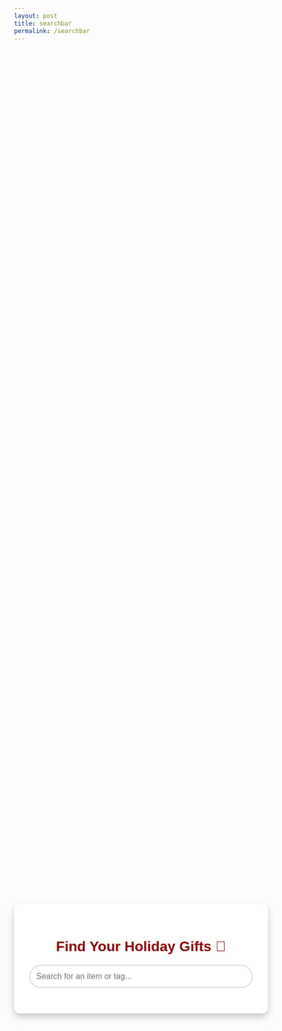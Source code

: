```yaml
---
layout: post
title: searchbar
permalink: /searchbar
---
```

<div style="font-family: Arial, sans-serif; margin: 0; padding: 0;">
    <div class="content">
        <div class="container">
            <h1 class="title" style="color: darkred;">Find Your Holiday Gifts 🎁</h1>
            <div class="search-bar">
                <input 
                    type="text" 
                    id="searchInput" 
                    placeholder="Search for an item or tag..." 
                    oninput="searchItems()"
                />
            </div>
            <div id="results"></div>
        </div>
    </div>
</div>

<style>
    .content {
        display: flex;
        justify-content: center;
        align-items: center;
        height: 90vh;
    }
    .container {
        width: 100%;
        max-width: 600px;
        padding: 30px;
        box-shadow: 0 8px 16px rgba(0, 0, 0, 0.2);
        border-radius: 12px;
        background-color: white;
        text-align: center;
    }
    .title {
        font-size: 28px;
        color: darkred;
        margin-bottom: 20px;
    }
    .search-bar {
        display: flex;
        flex-direction: column;
        align-items: center;
    }
    #searchInput {
        width: 100%;
        padding: 12px;
        border: 2px solid #ddd;
        border-radius: 25px;
        font-size: 16px;
        box-sizing: border-box;
        outline: none;
        transition: border-color 0.3s, box-shadow 0.3s;
    }
    #searchInput:focus {
        border-color: green;
        box-shadow: 0 0 10px rgba(255, 255, 0, 0.5);
    }
    #results {
        margin-top: 20px;
        text-align: left;
        max-height: 300px;
        overflow-y: auto;
    }
    .result {
        margin: 5px 0;
        padding: 10px 15px;
        background: green;
        color: white;
        border-radius: 5px;
        cursor: pointer;
    }
    .result:hover {
        background: darkred;
        transform: translateY(-2px);
    }
</style>

<script type="module">
    import { pythonURI, fetchOptions } from '{{ site.baseurl }}/assets/js/api/config.js';

    async function searchItems() {
        const input = document.getElementById('searchInput').value.trim().toLowerCase();
        const resultsDiv = document.getElementById('results');
        resultsDiv.innerHTML = ''; // Clear previous results

        if (input) {
            try {
                const response = await fetch(`${pythonURI}/api/search?q=${encodeURIComponent(input)}`, {
                    ...fetchOptions,
                    method: 'GET',
                    headers: { 'Content-Type': 'application/json' }
                });

                if (!response.ok) {
                    throw new Error(`HTTP error! Status: ${response.status}`);
                }

                const items = await response.json();
                if (items.length > 0) {
                    items.forEach(item => {
                        const resultDiv = document.createElement('div');
                        resultDiv.className = 'result';
                        resultDiv.textContent = item.name;
                        resultDiv.onclick = async () => {
                            await incrementTags(item.name); // Save item selection
                            window.location.href = item.link; // Redirect to the associated link
                        };
                        resultsDiv.appendChild(resultDiv);
                    });
                } else {
                    resultsDiv.textContent = 'No results found.';
                }
            } catch (error) {
                console.error('Error fetching search results:', error);
                resultsDiv.textContent = 'An error occurred while searching. Please try again.';
            }
        }
    }

    async function incrementTags(itemName) {
        try {
            const response = await fetch(`${pythonURI}/api/search/increment_tag`, {
                ...fetchOptions,
                method: 'POST',
                headers: { 'Content-Type': 'application/json' },
                body: JSON.stringify({ name: itemName })
            });

            if (!response.ok) {
                throw new Error(`HTTP status code: ${response.status}`);
            }

            const data = await response.json();
            console.log(data.message);
        } catch (error) {
            console.error('Error updating tags:', error);
        }
    }

    window.searchItems = searchItems;

    document.addEventListener('DOMContentLoaded', () => {
        console.log('Search bar initialized');
    });
</script>
